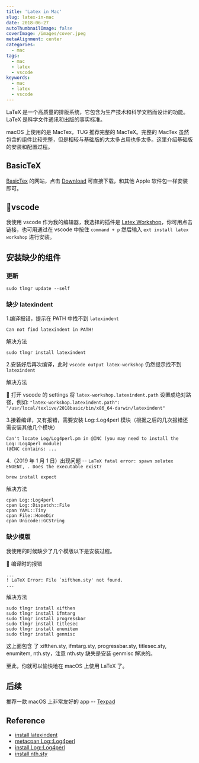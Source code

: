 ```yaml
---
title: 'Latex in Mac'
slug: latex-in-mac
date: 2018-06-27
autoThumbnailImage: false
coverImage: /images/cover.jpeg
metaAlignment: center
categories:
  - mac
tags:
  - mac
  - latex
  - vscode
keywords:
  - mac
  - latex
  - vscode
---
```


LaTeX 是一个高质量的排版系统，它包含为生产技术和科学文档而设计的功能。LaTeX 是科学文件通讯和出版的事实标准。

<!--more-->

macOS 上使用的是 MacTex，TUG 推荐完整的 MacTeX。完整的 MacTex 虽然包含的组件比较完整，但是相较与基础版的大太多占用也多太多。这里介绍基础版的安装和配置过程。

## BasicTeX

[BasicTex](http://www.tug.org/mactex/morepackages.html) 的网站，点击 [Download](http://tug.org/cgi-bin/mactex-download/BasicTeX.pkg) 可直接下载，和其他 Apple 软件包一样安装即可。

## vscode

我使用 vscode 作为我的编辑器，我选择的插件是 [Latex Workshop](https://marketplace.visualstudio.com/items?itemName=James-Yu.latex-workshop)，你可用点击链接，也可用通过在 vscode 中按住 `command + p` 然后输入 `ext install latex workshop` 进行安装。

## 安装缺少的组件

### 更新

```shell
sudo tlmgr update --self
```

### 缺少 latexindent

1.编译报错，提示在 PATH 中找不到 `latexindent`

```shell
Can not find latexindent in PATH!
```

解决方法

```shell
sudo tlmgr install latexindent
```

2.安装好后再次编译，此时 `vscode output latex-workshop` 仍然提示找不到 `latexindent`

解决方法

 打开 vscode 的 settings 将 `latex-workshop.latexindent.path` 设置成绝对路径，例如: `"latex-workshop.latexindent.path": "/usr/local/texlive/2018basic/bin/x86_64-darwin/latexindent"`

3.接着编译，又有报错，需要安装 Log::Log4perl 模块（根据之后的几次报错还需安装其他几个模块）

```shell
Can't locate Log/Log4perl.pm in @INC (you may need to install the Log::Log4perl module)
(@INC contains: ...
```

4.（2019 年 1 月 1 日）出现问题 -- `LaTeX fatal error: spawn xelatex ENOENT, . Does the executable exist?`

```shell
brew install expect
```

解决方法

```shell
cpan Log::Log4perl
cpan Log::Dispatch::File
cpan YAML::Tiny
cpan File::HomeDir
cpan Unicode::GCString
```

### 缺少模版

我使用的时候缺少了几个模版以下是安装过程。

 编译时的报错

```shell
...
! LaTeX Error: File `xifthen.sty' not found.
...
```

解决方法

```shell
sudo tlmgr install xifthen
sudo tlmgr install ifmtarg
sudo tlmgr install progressbar
sudo tlmgr install titlesec
sudo tlmgr install enumitem
sudo tlmgr install genmisc
```

这上面包含 了 xifthen.sty, ifmtarg.sty, progressbar.sty, titlesec.sty, enumitem, nth.sty，注意 nth.sty 缺失是安装 genmisc 解决的。

至此，你就可以愉快地在 macOS 上使用 LaTeX 了。

## 后续

推荐一款 macOS 上非常友好的 app -- [Texpad](https://www.texpad.com/)

## Reference

- [install latexindent](https://tex.stackexchange.com/questions/390433/how-can-i-install-latexindent-on-macos)
- [metacpan Log::Log4perl](https://metacpan.org/pod/release/MSCHILLI/Log-Log4perl-1.21/lib/Log/Log4perl.pm#INSTALLATION)
- [install Log::Log4perl](https://stackoverflow.com/questions/14471128/how-to-install-and-use-log4perl)
- [install nth.sty](https://tex.stackexchange.com/questions/135402/package-nth-is-in-ctan-but-tlmgr-doesnt-find-it)
